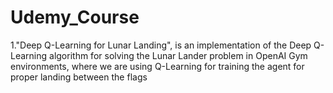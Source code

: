 # Udemy_Course

1."Deep Q-Learning for Lunar Landing", is an implementation of the Deep Q-Learning algorithm for solving the Lunar Lander problem in OpenAI Gym environments, where we are using Q-Learning for training the agent for proper landing between the flags
